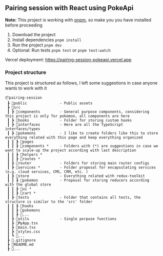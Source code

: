 ## Pairing session with React using PokeApi

**Note:** This project is working with [pnpm](https://pnpm.io/), so make you you have installed before proceeding

1. Download the project
2. Install dependencies `pnpm install`
3. Run the project `pnpm dev`
4. Optional: Run tests `pnpm test` or `pnpm test:watch`

Vercel deployment: https://pairing-session-pokeapi.vercel.app

### Project structure

This project is structured as follows, I left some suggestions in case anyone wants to work with it

```
📦pairing-session
 ┣ 📂public               - Public assets
 ┣ 📂src
 ┃ ┣ 📂components         - General purpose components, considering this project is only for pokemon, all components are here
 ┃ ┣ 📂hooks              - Folder for storing custom hooks
 ┃ ┣ 📂interfaces         - Here are all the TypeScript interfaces/types
 ┃ ┣ 📂pokemons           - I like to create folders like this to store everything related with this page and keep everything organized
 ┃ ┃ ┣ 📂pages
 ┃ ┃ ┣ 📂components *     - Folders with (*) are suggestions in case we want to scale-up the project according with last description
 ┃ ┃ ┣ 📂helpers *
 ┃ ┃ ┣ 📂routes *
 ┃ ┣ 📂router             - Folders for storing main router configs
 ┃ ┣ 📂services *         - Folder proposal for encapsulating services (e.g. cloud services, CMS, CRM, etc. )
 ┃ ┣ 📂store              - Everything related with redux-toolkit
 ┃ ┃ ┣ 📂pokemon          - Proposal for storing reducers according with the global store
 ┃ ┃ ┣ 📂ui *
 ┃ ┃ ┣ 📂cart *
 ┃ ┣ 📂tests              - Folder that contains all tests, the structure is similar to the 'src' folder
 ┃ ┃ ┣ 📂hooks
 ┃ ┃ ┣ 📂pokemons
 ┃ ┃ ┣ 📂...
 ┃ ┣ 📂utils              - Single porpuse functions
 ┃ ┣ 📜MyApp.tsx
 ┃ ┣ 📜main.tsx
 ┃ ┣ 📜styles.css
 ┃ ┗ 📜...
 ┣ 📜.gitignore
 ┣ 📜README.md
 ┣ 📜...
```
